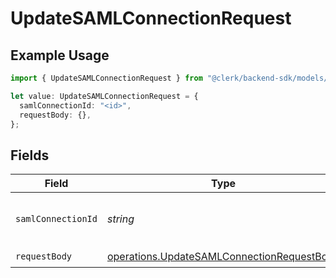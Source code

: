 # UpdateSAMLConnectionRequest

## Example Usage

```typescript
import { UpdateSAMLConnectionRequest } from "@clerk/backend-sdk/models/operations";

let value: UpdateSAMLConnectionRequest = {
  samlConnectionId: "<id>",
  requestBody: {},
};
```

## Fields

| Field                                                                                                    | Type                                                                                                     | Required                                                                                                 | Description                                                                                              |
| -------------------------------------------------------------------------------------------------------- | -------------------------------------------------------------------------------------------------------- | -------------------------------------------------------------------------------------------------------- | -------------------------------------------------------------------------------------------------------- |
| `samlConnectionId`                                                                                       | *string*                                                                                                 | :heavy_check_mark:                                                                                       | The ID of the SAML Connection to update                                                                  |
| `requestBody`                                                                                            | [operations.UpdateSAMLConnectionRequestBody](../../models/operations/updatesamlconnectionrequestbody.md) | :heavy_check_mark:                                                                                       | N/A                                                                                                      |